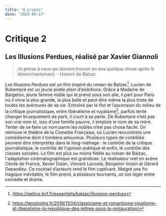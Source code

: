 ```yaml
---
title: "À propos"
date: "2023-04-17"
---
```



# Critique 2

## Les Illusions Perdues, réalisé par Xavier Giannoli

> Je pense à ceux qui doivent trouver en eux quelque chose après le désenchantement. - Honoré de Balzac

*Les Illusions Perdues* est un film inspiré du roman de Balzac[^1]. Lucien de Rubempré est un jeune poète plein d’ambitions. Grâce à Madame de Bargeton, jeune femme noble qui le prend sous son aile, il part pour Paris où il vivra la plus grande, la plus belle et peut-être même la plus triste de toutes les aventures de sa vie. Entraîné par le flot et l’ascension du milieu de la critique journalistique, entre libéralisme et royalisme[^2], parfois tenté changer brusquement de parti, il court à sa perte. De Rubempré n’est pas son vrai nom et, issu d’une famille pauvre, il emploie le nom de sa mère. 
Tenter de se faire un nom parmi les nobles n’est pas chose facile. On retrouve le théâtre de la Comédie Française, où Lucien rencontrera une comédienne dont il tombera amoureux. Plusieurs types de contrôles peuvent être interprétés dans le long-métrage : le contrôle de la critique journalistique, le contrôle de l'opinion publique et enfin, le contrôle des classes sociales.
Le film est plus ou moins fidèle au roman de Balzac, l'adaptation cinématographique est grandiose.
Le réalisateur met en scène Cécile de France, Xavier Dolan, Vincent Lacoste, Benjamin Voisin et Gérard Depardieu. Ce cocktail d’acteurs rend le film captivant. Malgré une fin tragique inévitable, le film prend, à plusieurs tournants, un ton léger entre comédie et drame.

[^1]: https://gallica.bnf.fr/essentiels/balzac/illusions-perdues
[^2]: https://langloishg.fr/2019/11/04/classicisme-et-romantisme-royalisme-et-liberalisme-la-republique-des-lettres-sous-la-restauration/





